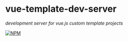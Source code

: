 # vue-template-dev-server

*development server for vue.js custom template projects*

[![NPM][1]][2]




[1]: https://img.shields.io/npm/v/vue-template-dev-server.svg?style=flat-square
[2]: https://www.npmjs.com/package/vue-template-dev-server
